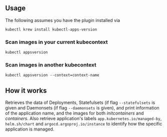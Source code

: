 
## Usage
The following assumes you have the plugin installed via

```shell
kubectl krew install kubectl-apps-version
```

### Scan images in your current kubecontext

```shell
kubectl appsversion
```

### Scan images in another kubecontext

```shell
kubectl appsversion --context=context-name
```

## How it works

Retrieves the data of Deployments, Statefulsets (if flag `--statefulsets` is given
and Daemonsets (if flag `--daemonsets` is given), and print information of the application
name, and the images for both _initcontainers_ and _containers_. Also retrieve application's
labels `app.kubernetes.io/managed-by`, `helm.sh/chart` and `argocd.argoproj.io/instance` to
identify how the specific application is managed.
